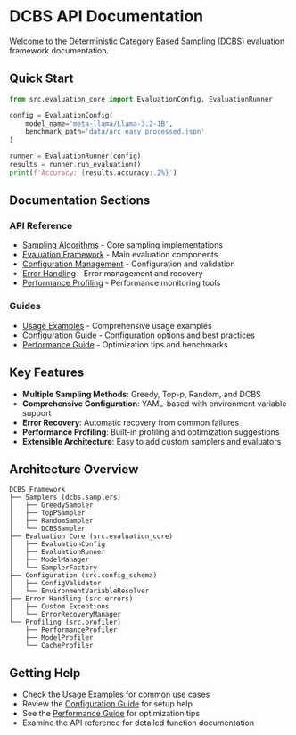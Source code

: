 # DCBS API Documentation

Welcome to the Deterministic Category Based Sampling (DCBS) evaluation framework documentation.

## Quick Start

```python
from src.evaluation_core import EvaluationConfig, EvaluationRunner

config = EvaluationConfig(
    model_name='meta-llama/Llama-3.2-1B',
    benchmark_path='data/arc_easy_processed.json'
)

runner = EvaluationRunner(config)
results = runner.run_evaluation()
print(f'Accuracy: {results.accuracy:.2%}')
```

## Documentation Sections

### API Reference

- [Sampling Algorithms](dcbs_samplers.md) - Core sampling implementations
- [Evaluation Framework](src_evaluation_core.md) - Main evaluation components
- [Configuration Management](src_config_schema.md) - Configuration and validation
- [Error Handling](src_errors.md) - Error management and recovery
- [Performance Profiling](src_profiler.md) - Performance monitoring tools

### Guides

- [Usage Examples](usage_examples.md) - Comprehensive usage examples
- [Configuration Guide](configuration_guide.md) - Configuration options and best practices
- [Performance Guide](performance_guide.md) - Optimization tips and benchmarks

## Key Features

- **Multiple Sampling Methods**: Greedy, Top-p, Random, and DCBS
- **Comprehensive Configuration**: YAML-based with environment variable support
- **Error Recovery**: Automatic recovery from common failures
- **Performance Profiling**: Built-in profiling and optimization suggestions
- **Extensible Architecture**: Easy to add custom samplers and evaluators

## Architecture Overview

```
DCBS Framework
├── Samplers (dcbs.samplers)
│   ├── GreedySampler
│   ├── TopPSampler
│   ├── RandomSampler
│   └── DCBSSampler
├── Evaluation Core (src.evaluation_core)
│   ├── EvaluationConfig
│   ├── EvaluationRunner
│   ├── ModelManager
│   └── SamplerFactory
├── Configuration (src.config_schema)
│   ├── ConfigValidator
│   └── EnvironmentVariableResolver
├── Error Handling (src.errors)
│   ├── Custom Exceptions
│   └── ErrorRecoveryManager
└── Profiling (src.profiler)
    ├── PerformanceProfiler
    ├── ModelProfiler
    └── CacheProfiler
```

## Getting Help

- Check the [Usage Examples](usage_examples.md) for common use cases
- Review the [Configuration Guide](configuration_guide.md) for setup help
- See the [Performance Guide](performance_guide.md) for optimization tips
- Examine the API reference for detailed function documentation